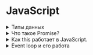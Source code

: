 # JavaScript

<details>
    <summary>Типы данных</summary>

    null - содержит одно значение (null)
    undefined - означает, что значение не было присвоено
    boolean.
    number.
    string.
    object - хранят коллекции данных
    Символ (symbol) - примитивный тип данных,использующийся для создания уникальных идентификаторов.
 *   let in = Symbol("id")

    BigInt - позволяет работать с числами большой длинны

</details>


<details>
    <summary>Что такое Promise?</summary>

  _**Promise**_ — специальный объект JavaScript, который используется для написания и
  обработки асинхронного кода. Асинхронные функции возвращают объект Promise в качестве значения.
  Внутри промиса работает асинхронная операция, 
  которая управляет его состоянием. 

#### Промис может находиться в одном из трёх состояний: 

  - **pending** — промис ожидает, если результат не готов. То есть,
ожидает завершение чего-либо(например, завершения асинхронной операции).
  - **fulfilled** — получен результат; 
  - **rejected** — ошибка.

#### На promise можно навешивать колбэки двух типов:

* resolve – срабатывают, когда promise в состоянии «выполнен успешно».
* reject – срабатывают, когда promise в состоянии «выполнен с ошибкой».

#### Промис создаётся с помощью конструктора:
 ```js
 const promise = new Promise((resolve, reject) => ({...
}));
 ```

#### Методы объекта Promise
 - **`Promise.all()`** - используют, 
когда нужно запустить несколько промисов параллельно и дождаться их выполнения.
Возвращает массив значений всех переданных промисов, при этом сохраняя порядок оригинального (переданного) массива, но не порядок выполнения.
 - **`Promise.race()`** - используют, чтобы запустить несколько промисов и дождаться того, 
который выполнится быстрее.
Принимает итерируемую коллекцию промисов (чаще всего — массив) и возвращает новый промис.
Он завершится, когда завершится самый быстрый из всех переданных. Остальные промисы будут проигнорированы.

<details>
    <summary>Пример кода .all()</summary>

```js
const promise1 = new Promise(resolve => setTimeout(() => resolve(1), 5000))
const promise2 = new Promise(resolve => setTimeout(() => resolve(2), 2000))
const promise3 = new Promise(resolve => setTimeout(() => resolve(3), 1000))

Promise.all([promise1, promise2, promise3])
  .then(([response1, response2, response3]) => {
    console.log(response1)
    // 1
    console.log(response2)
    // 2
    console.log(response3)
    // 3
  })
```
</details>


<details>
  <summary>Пример кода .race()</summary>

```js
const slow = new Promise(resolve => setTimeout(() => resolve(1), 6000))
const fast = new Promise(resolve => setTimeout(() => resolve(2), 3000))
const theFastest = new Promise(resolve => setTimeout(() => resolve(3), 1000))

Promise.race([slow, fast, theFastest])
        .then((value) => {
          console.log(value)
          // 3
        })
```
В консоль запишется результат выполнения theFastest, так как он выполнился быстрее всех.

</details>


</details>

<details>
    <summary>Как this работает в JavaScript.</summary>

В JavaScript ключевое слово _**this**_ используется для ссылки на текущий объект, 
в контексте которого выполняется код. Значение this зависит от того, как вызывается функция.

#### Глобальный контекст:
* Если _**this**_ используется вне функции или объекта, оно ссылается 
на глобальный объект, который, в браузере, обычно является объектом window.
```js
console.log(this); // В глобальном контексте, например, в браузере, это будет объект window

```
#### Внутри функции:
* Значение _**this**_ внутри функции зависит от того, как функция была вызвана.

#### В строгом режиме( '_**use strict**_ ' ):
В строгом режиме this внутри функции, вызванной без контекста, будет **undefined**.
```js
'use strict';
function showThis() {
  console.log(this); // undefined
}
showThis();
```
#### Не в строгом режиме:
В нестрогом режиме _**this**_ внутри функции, вызванной без контекста, будет ссылаться на глобальный объект.
```js
function showThis() {
  console.log(this); // window (в браузере)
}
showThis();
```
#### Вызов функции как метода объекта:
Когда функция вызывается как метод объекта, _**this**_ ссылается на сам объект.
```js
const obj = {
  name: 'Example',
  showName: function() {
    console.log(this.name); // Example
  }
};
obj.showName();
```
#### Вызов функции с использованием call, apply или bind:
Методы _**call**_, _**apply**_ или _**bind**_ позволяют установить явный контекст вызова для функции.
```js
function sayHi() {
  console.log(`Hello, ${this.name}!`);
}

const person = { name: 'John' };

sayHi.call(person); // Hello, John!
sayHi.apply(person); // Hello, John!

const boundFunc = sayHi.bind(person);
boundFunc(); // Hello, John!
```
#### В стрелочных функциях:
Стрелочные функции не создают свой собственный контекст _**this**_ и заимствуют его у окружающего кода.
```js
const arrowFunction = () => {
  console.log(this); // Зависит от контекста, в котором была объявлена стрелочная функция
};
arrowFunction();
```
Использование _**this**_ может иногда быть запутанным, поэтому важно понимать, как оно ведет себя в различных сценариях вызова функций.
</details>

<details>
    <summary>Event loop и его работа</summary>

В JavaScript, _**event loop**_ (цикл событий) - это механизм, который управляет порядком выполнения кода в асинхронной среде. Он позволяет обрабатывать события и выполнять асинхронный код без блокировки основного потока выполнения.

### Основные компоненты цикла событий в JavaScript:

#### Call Stack (Стек вызовов):
Это структура данных, которая отслеживает, в какой функции или части кода в данный момент находится выполнение.

#### Web APIs (веб-API): 
Браузер предоставляет веб-API, такие как _**setTimeout, fetch, XMLHttpRequest**_, которые позволяют выполнять асинхронный код.

#### Callback Queue (Очередь обратных вызовов):
Когда асинхронная операция завершается, её колбэк (функция обратного вызова) помещается в очередь обратных вызовов.

#### Event Loop (Цикл событий):
Он непрерывно проверяет стек вызовов и очередь обратных вызовов. Если стек вызовов пуст, и есть колбэк в очереди, он перемещает колбэк из очереди в стек вызовов для выполнения.

### Пример простого цикла событий в JavaScript:
```js
console.log('Start');

// Асинхронная операция с таймером
setTimeout(function() {
    console.log('Timeout callback');
}, 2000);

console.log('End');
```
В данном примере, порядок вывода будет "Start", затем "End", и, наконец, "Timeout callback". После установки таймера setTimeout, код продолжает выполнение без ожидания завершения таймера. Когда таймер завершается, его колбэк добавляется в очередь обратных вызовов, и цикл событий помещает его в стек вызовов для выполнения.
    

</details>










